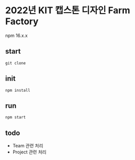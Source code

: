 # 2022년 KIT 캡스톤 디자인 Farm Factory
npm 16.x.x

## start
```
git clone
```

## init
```
npm install
```

## run
```
npm start
```

## todo

- Team 관련 처리  
- Project 관련 처리
